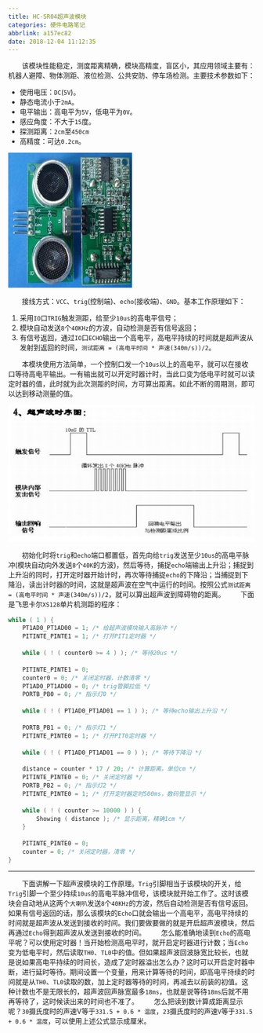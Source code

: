 ```yaml
---
title: HC-SR04超声波模块
categories: 硬件电路笔记
abbrlink: a157ec82
date: 2018-12-04 11:12:35
---
```

&emsp;&emsp;该模块性能稳定，测度距离精确，模块高精度，盲区小，其应用领域主要有：机器人避障、物体测距、液位检测、公共安防、停车场检测。主要技术参数如下：<!--more-->

- 使用电压：`DC`(`5V`)。
- 静态电流小于`2mA`。
- 电平输出：高电平为`5V`，低电平为`0V`。
- 感应角度：不大于`15`度。
- 探测距离：`2cm`至`450cm`
- 高精度：可达`0.2cm`。

<img src="./HC-SR04超声波模块/1.jpg">

&emsp;&emsp;接线方式：`VCC`、`trig`(控制端)、`echo`(接收端)、`GND`。基本工作原理如下：

1. 采用`IO`口`TRIG`触发测距，给至少`10us`的高电平信号；
2. 模块自动发送`8`个`40KHz`的方波，自动检测是否有信号返回；
3. 有信号返回，通过`IO`口`ECHO`输出一个高电平，高电平持续的时间就是超声波从发射到返回的时间，`测试距离 = (高电平时间 * 声速(340m/s))/2`。

&emsp;&emsp;本模块使用方法简单，一个控制口发一个`10us`以上的高电平，就可以在接收口等待高电平输出。一有输出就可以开定时器计时，当此口变为低电平时就可以读定时器的值，此时就为此次测距的时间，方可算出距离。如此不断的周期测，即可以达到移动测量的值。

<img src="./HC-SR04超声波模块/2.jpg">

&emsp;&emsp;初始化时将`trig`和`echo`端口都置低，首先向给`trig`发送至少`10us`的高电平脉冲(模块自动向外发送`8`个`40K`的方波)，然后等待，捕捉`echo`端输出上升沿；捕捉到上升沿的同时，打开定时器开始计时，再次等待捕捉`echo`的下降沿；当捕捉到下降沿，读出计时器的时间，这就是超声波在空气中运行的时间。按照公式`测试距离 = (高电平时间 * 声速(340m/s))/2`，就可以算出超声波到障碍物的距离。
&emsp;&emsp;下面是飞思卡尔`XS128`单片机测距的程序：

``` c
while ( 1 ) {
    PT1AD0_PT1AD00 = 1; /* 给超声波模块输入高脉冲 */
    PITINTE_PINTE1 = 1; /* 打开PIT1定时器 */

    while ( ! ( counter0 >= 4 ) ); /* 等待20us */

    PITINTE_PINTE1 = 0;
    counter0 = 0; /* 关闭定时器，计数清零 */
    PT1AD0_PT1AD00 = 0; /* trig管脚拉低 */
    PORTB_PB0 = 0; /* 指示灯0 */

    while ( ! ( PT1AD0_PT1AD01 == 1 ) ); /* 等待echo输出上升沿 */

    PORTB_PB1 = 0; /* 指示灯1 */
    PITINTE_PINTE0 = 1; /* 打开PIT0定时器 */

    while ( ! ( PT1AD0_PT1AD01 == 0 ) ); /* 等待下降沿 */

    distance = counter * 17 / 20; /* 计算距离，单位cm */
    PITINTE_PINTE0 = 0; /* 关闭定时器 */
    PORTB_PB2 = 0; /* 指示灯2 */
    PITINTE_PINTE0 = 1; /* 打开定时器定时500ms，数码管显示 */

    while ( ! ( counter >= 10000 ) ) {
        Showing ( distance ); /* 显示距离，精确1cm */
    }

    PITINTE_PINTE0 = 0;
    counter = 0; /* 关闭定时器，清零 */
}
```

---
&emsp;&emsp;下面讲解一下超声波模块的工作原理。`Trig`引脚相当于该模块的开关，给`Trig`引脚一个至少持续`10us`的高电平脉冲信号，该模块就开始工作了。这时该模块会自动地从这两个`大喇叭`发送`8`个`40KHz`的方波，然后自动检测是否有信号返回。如果有信号返回的话，那么该模块的`Echo`口就会输出一个高电平，高电平持续的时间就是超声波从发送到接收的时间。我们要做要做的就是开启超声波模块，然后再通过`Echo`得到超声波从发送到接收的时间。
&emsp;&emsp;怎么能准确地读到`Echo`的高电平呢？可以使用定时器！当开始检测高电平时，就开启定时器进行计数；当`Echo`变为低电平时，然后读取`TH0`、`TL0`中的值。但如果超声波回波脉宽比较长，也就是说如果高电平持续的时间长，造成了定时器溢出怎么办？这时可以开启定时器中断，进行延时等待。期间设置一个变量，用来计算等待的时间，即高电平持续的时间就是从`TH0`、`TL0`读取的数，加上定时器等待的时间，再减去以前装的初值。这种计数也不是无限长的，超声波回声脉宽最多`18ms`，也就是说等待`18ms`后就不用再等待了，这时候读出来的时间也不准了。
&emsp;&emsp;怎么把读到数计算成距离显示呢？`30`摄氏度时的声速V等于`331.5 + 0.6 * 温度`，`23`摄氏度时的声速`V`等于`331.5 + 0.6 * 温度`，可以使用上述公式显示成厘米。